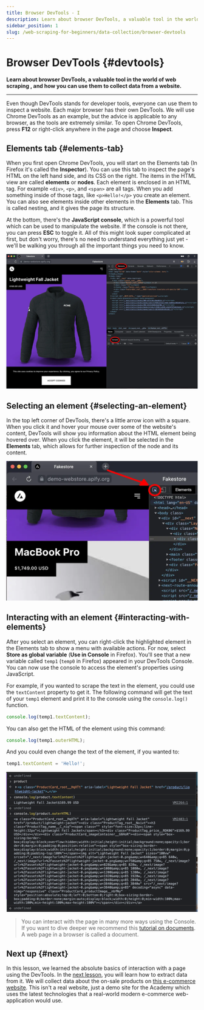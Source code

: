 ```yaml
---
title: Browser DevTools - I
description: Learn about browser DevTools, a valuable tool in the world of web scraping , and how you can use them to collect data from a website.
sidebar_position: 1
slug: /web-scraping-for-beginners/data-collection/browser-devtools
---
```


# Browser DevTools {#devtools}

**Learn about browser DevTools, a valuable tool in the world of web scraping , and how you can use them to collect data from a website.**

---

Even though DevTools stands for developer tools, everyone can use them to inspect a website. Each major browser has their own DevTools. We will use Chrome DevTools as an example, but the advice is applicable to any browser, as the tools are extremely similar. To open Chrome DevTools, press **F12** or right-click anywhere in the page and choose **Inspect**.

## Elements tab {#elements-tab}

When you first open Chrome DevTools, you will start on the Elements tab (In Firefox it's called the **Inspector**). You can use this tab to inspect the page's HTML on the left hand side, and its CSS on the right. The items in the HTML view are called **elements** or **nodes**. Each element is enclosed in an HTML tag. For example `<div>`, `<p>`, and `<span>` are all tags. When you add something inside of those tags, like `<p>Hello!</p>` you create an element. You can also see elements inside other elements in the **Elements** tab. This is called nesting, and it gives the page its structure.

At the bottom, there's the **JavaScript console**, which is a powerful tool which can be used to manipulate the website. If the console is not there, you can press **ESC** to toggle it. All of this might look super complicated at first, but don't worry, there's no need to understand everything just yet - we'll be walking you through all the important things you need to know.

![Chrome DevTools with elements tab and console](./images/browser-devtools.webp)

## Selecting an element {#selecting-an-element}

In the top left corner of DevTools, there's a little arrow icon with a square. When you click it and hover your mouse over some of the website's content, DevTools will show you information about the HTML element being hovered over. When you click the element, it will be selected in the **Elements** tab, which allows for further inspection of the node and its content.

![Chrome DevTools element selection hover effect](./images/hover-effect.webp)

## Interacting with an element {#interacting-with-elements}

After you select an element, you can right-click the highlighted element in the Elements tab to show a menu with available actions. For now, select **Store as global variable** (**Use in Console** in Firefox). You'll see that a new variable called `temp1` (`temp0` in Firefox) appeared in your DevTools Console. You can now use the console to access the element's properties using JavaScript.

For example, if you wanted to scrape the text in the element, you could use the `textContent` property to get it. The following command will get the text of your `temp1` element and print it to the console using the `console.log()` function.

```js
console.log(temp1.textContent);
```

You can also get the HTML of the element using this command:

```js
console.log(temp1.outerHTML);
```

And you could even change the text of the element, if you wanted to:

```js
temp1.textContent = 'Hello!';
```

![Chrome DevTools JavaScript command execution](./images/basic-console-commands.png)

> You can interact with the page in many more ways using the Console. If you want to dive deeper we recommend this [tutorial on documents](https://javascript.info/document). A web page in a browser is called a document.

## Next up {#next}

In this lesson, we learned the absolute basics of interaction with a page using the DevTools. In the [next lesson](./using_devtools.md), you will learn how to extract data from it. We will collect data about the on-sale products on [this e-commerce website](https://demo-webstore.apify.org). This isn't a real website, just a demo site for the Academy which uses the latest technologies that a real-world modern e-commerce web-application would use.
